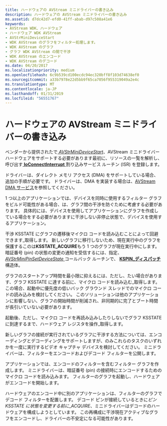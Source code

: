 ```yaml
---
title: ハードウェアの AVStream ミニドライバーの書き込み
description: ハードウェアの AVStream ミニドライバーの書き込み
ms.assetid: d7dc42d7-efd0-41ff-abab-d97c508a41e6
keywords:
- AVStream WDK、ハードウェア
- ハードウェア WDK AVStream
- AVStrMiniDeviceStart
- WDK AVStream のグラフをフィルター処理します。
- WDK AVStream のグラフ
- グラフ WDK AVStream の間で干渉
- WDK AVStream のエンコード
- WDK AVStream のデコード
ms.date: 04/20/2017
ms.localizationpriority: medium
ms.openlocfilehash: 6c9b539cd100ecdc94ec320bff8f103d74638ef0
ms.sourcegitcommit: a33b7978e22d5bb9f65ca7056f955319049a2e4c
ms.translationtype: MT
ms.contentlocale: ja-JP
ms.lasthandoff: 01/31/2019
ms.locfileid: "56551767"
---
```

# <a name="writing-avstream-minidrivers-for-hardware"></a>ハードウェアの AVStream ミニドライバーの書き込み





ベンダーから提供されたで[ *AVStrMiniDeviceStart*](https://msdn.microsoft.com/library/windows/hardware/ff556297)、AVStream ミニドライバー ハードウェアをサポートする必要があります最初に、リソースの一覧を解析し、呼び出す[ **IoConnectInterrupt** ](https://msdn.microsoft.com/library/windows/hardware/ff548371)割り込みサービス ルーチン (ISR) を登録します。

ドライバーは、ダイレクト メモリ アクセス (DMA) をサポートしている場合、追加の手順が必要です。 ドライバーは、DMA を実装する場合は、[AVStream DMA サービス](avstream-dma-services.md)を参照してください。

1 つ以上のアプリケーションでは、デバイスを同時に使用するフィルター グラフをビルド可能性がある場合、は、グラフ間の干渉を防ぐために考慮する必要があります。 具体的には、デバイスを使用してアプリケーションにグラフを作成している場合をする必要がありますに干渉しない非停止状態で、デバイスを使用するアプリケーション。

干渉 KSSTATE にグラフの遷移後マイクロ コードを読み込むことによって回避できます\_取得します。 新しいグラフに移行しないため、現在実行中のグラフを保護するこのは**KSSTATE\_ACQUIRE**もう 1 つのグラフが現在実行中にします。 暗証番号 (pin) の状態の変更の通知を受信するには、指定、 [ *AVStrMiniPinSetDeviceState* ](https://msdn.microsoft.com/library/windows/hardware/ff556359)コールバック ルーチンで、 [ **KSPIN\_ディスパッチ**](https://msdn.microsoft.com/library/windows/hardware/ff563535)構造体。

グラフのスタートアップ時間を最小限に抑えるには、ただし、たい場合があります、グラフ KSSTATE に達する前に、マイクロ コードを読み込む\_取得します。 この場合、起動中に優先度の低いバック グラウンド スレッドでのマイクロ コードの読み込みを検討してください。 このソリューションは他のアプリケーションに影響しない、グラフの開始時間が削減され、非同期的に完了とブート時間が長引いていない必要があります。

起動後、ただし、マイクロ コードを再読み込みしたりしないでグラフ KSSTATE に到達するまで、ハードウェア レジスタを操作\_取得します。

新しいグラフの接続が実行されているグラフに干渉する方法については、エンコーディングとデコーディングをサポートしますが、のみこれらのタスクのいずれかを一度に実行するビデオ キャプチャ デバイスを検討してください。 ミニドライバーは、フィルターをエンコードおよびデコード フィルターを公開します。

アプリケーションでは、エンコードのフィルターを含むフィルター グラフを作成します。 ミニドライバーは、暗証番号 (pin) の接続時にエンコードするためのマイクロ コードを読み込みます。 フィルターのグラフを起動し、ハードウェアがエンコードを開始します。

ハードウェアのエンコード中に別のアプリケーションは、フィルターのグラフでデコード フィルターを配置します。 デコード ピンが接続しているときに*ピン KSSTATE に状態を変更する前に\_ACQUIRE*、ミニドライバーはデコードのハードウェアを構成しようとしています。 この再構成に干渉現在アクティブなグラフをエンコードし、ドライバーの不安定になる可能性があります。

 

 




